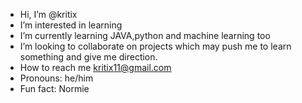 - Hi, I’m @kritix
- I’m interested in learning
- I’m currently learning JAVA,python and machine learning too
- I’m looking to collaborate on projects which may push me to learn something and give me direction.
- How to reach me kritix11@gmail.com
- Pronouns: he/him
- Fun fact: Normie

<!---
kritix0220/kritix0220 is a ✨ special ✨ repository because its `README.md` (this file) appears on your GitHub profile.
You can click the Preview link to take a look at your changes.
--->
